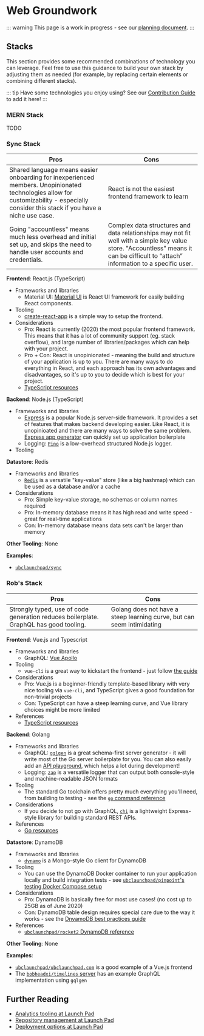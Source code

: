 # Web Groundwork

::: warning
This page is a work in progress - see our [planning document](https://docs.google.com/document/d/1ZyX8MtEF7v_ka6EvxtyrTnYZv_0YCwVAyygOQmzARYY/edit#).
:::

## Stacks

This section provides some recommended combinations of technology you can leverage. Feel free to use this guidance to build your own stack by adjusting them as needed (for example, by replacing certain elements or combining different stacks).

::: tip
Have some technologies you enjoy using? See our [Contribution Guide](/CONTRIBUTING.md) to add it here!
:::

<!--- Stack Template - use this to create a new stack section!

### My Stack

| Pros | Cons |
|------|------|
| TODO | TODO |

**Frontend**: TODO

- Frameworks and libraries
- Tooling
- Considerations
- References

**Backend**: TODO

- Frameworks and libraries
- Tooling
- Considerations
- References

**Datastore**: TODO

- Frameworks and libraries
- Tooling
- Considerations
- References

**Other Tooling**: TODO

**Examples**: TODO

--->

### MERN Stack

TODO

### Sync Stack

| Pros | Cons |
|------|------|
| Shared language means easier onboarding for inexperienced members. Unopinionated technologies allow for customizability - especially consider this stack if you have a niche use case. | React is not the easiest frontend framework to learn |
 Going "accountless" means much less overhead and initial set up, and skips the need to handle user accounts and credentials. | Complex data structures and data relationships may not fit well with a simple key value store. "Accountless" means it can be difficult to “attach” information to a specific user. |

**Frontend**: React.js (TypeScript)

- Frameworks and libraries
  - Material UI: [Material UI](https://material-ui.com/) is React UI framework for easily building React components.
- Tooling
  - [create-react-app](https://reactjs.org/docs/create-a-new-react-app.html) is a simple way to setup the frontend.
- Considerations
  - Pro: React is currently (2020) the most popular frontend framework. This means that it has a lot of community support (eg. stack overflow), and large number of libraries/packages which can help with your project.
  - Pro + Con: React is unopinionated - meaning the build and structure of your application is up to you. There are many ways to do everything in React, and each approach has its own advantages and disadvantages, so it's up to you to decide which is best for your project.
  - [TypeScript resources](/resources/languages.md#typescript)

**Backend**: Node.js (TypeScript)
- Frameworks and libraries
  - [Express](https://expressjs.com/) is a popular Node.js server-side framework. It provides a set of features that makes backend developing easier. Like React, it is unopinioated and there are many ways to solve the same problem. [Express app generator](https://expressjs.com/en/starter/generator.html) can quickly set up application boilerplate
  - Logging: [`Pino`](https://github.com/pinojs/pino) is a low-overhead structured Node.js logger.
- Tooling

**Datastore**: Redis

- Frameworks and libraries
  - [`Redis`](https://redis.io/) is a versatile "key-value" store (like a big hashmap) which can be used as a database and/or a cache
- Considerations
  - Pro: Simple key-value storage, no schemas or column names required
  - Pro: In-memory database means it has high read and write speed - great for real-time applications
  - Con: In-memory database means data sets can't be larger than memory

**Other Tooling**: None

**Examples**:

- [`ubclaunchpad/sync`](https://github.com/ubclaunchpad/sync)

### Rob's Stack

| Pros | Cons |
|------|------|
| Strongly typed, use of code generation reduces boilerplate. GraphQL has good tooling. | Golang does not have a steep learning curve, but can seem intimidating |

**Frontend**: Vue.js and Typescript

- Frameworks and libraries
  - GraphQL: [Vue Apollo](https://apollo.vuejs.org/)
- Tooling
  - `vue-cli` is a great way to kickstart the frontend - just follow [the guide](https://vuejs.org/v2/guide/typescript.html#Project-Creation)
- Considerations
  - Pro: Vue.js is a beginner-friendly template-based library with very nice tooling via `vue-cli`, and TypeScript gives a good foundation for non-trivial projects
  - Con: TypeScript can have a steep learning curve, and Vue library choices might be more limited
- References
  - [TypeScript resources](/resources/languages.md#typescript)

**Backend**: Golang

- Frameworks and libraries
  - GraphQL: [`gqlgen`](https://github.com/99designs/gqlgen) is a great schema-first server generator - it will write most of the Go server boilerplate for you. You can also easily add an [API playground](https://pkg.go.dev/github.com/99designs/gqlgen@v0.11.3/graphql/playground?tab=doc), which helps a lot during development!
  - Logging: [`zap`](https://github.com/uber-go/zap) is a versatile logger that can output both console-style and machine-readable JSON formats
- Tooling
  - The standard Go toolchain offers pretty much everything you'll need, from building to testing - see the [`go` command reference](https://golang.org/cmd/go/)
- Considerations
  - If you decide to not go with GraphQL, [`chi`](https://github.com/go-chi/chi) is a lightweight Express-style library for building standard REST APIs.
- References
  - [Go resources](/resources/languages.md#go)

**Datastore**: DynamoDB

- Frameworks and libraries
  - [`dynamo`](https://github.com/guregu/dynamo) is a Mongo-style Go client for DynamoDB
- Tooling
  - You can use the DynamoDB Docker container to run your application locally and build integration tests - see [`ubclaunchpad/pinpoint`'s testing Docker Compose setup](https://sourcegraph.com/github.com/ubclaunchpad/pinpoint/-/blob/dev/testenv.yml)
- Considerations
  - Pro: DynamoDB is basically free for most use cases! (no cost up to 25GB as of June 2020)
  - Con: DynamoDB table design requires special care due to the way it works - see the [DnyamoDB best practices guide](https://docs.aws.amazon.com/amazondynamodb/latest/developerguide/best-practices.html)
- References
  - [`ubclaunchpad/rocket2` DynamoDB reference](https://rocket2.readthedocs.io/en/latest/docs/Database.html)

**Other Tooling**: None

**Examples**:

- [`ubclaunchpad/ubclaunchpad.com`](https://github.com/ubclaunchpad/ubclaunchpad.com) is a good example of a Vue.js frontend
- The [`bobheadxi/timelines` server](https://sourcegraph.com/github.com/bobheadxi/timelines@master/-/tree/server) has an example GraphQL implementation using `gqlgen`

## Further Reading

- [Analytics tooling at Launch Pad](/handbook/tools/analytics.md)
- [Repository management at Launch Pad](/handbook/project-management/repositories.md)
- [Deployment options at Launch Pad](/handbook/tools/deployment.md)
